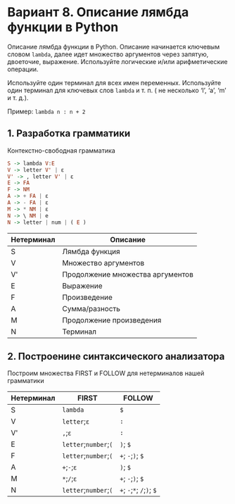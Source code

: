 # Вариант 8. Описание лямбда функции в Python

Описание лямбда функции в Python. Описание начинается ключевым словом ```lambda```, далее идет множество аргументов
через запятую, двоеточие, выражение. Используйте логические и/или арифметические операции.

Используйте один терминал для всех имен переменных. Используйте один терминал для ключевых слов ```lambda``` и т. п. (
не несколько ‘l’, ‘a’, ‘m’ и т. д.).

Пример: ```lambda n : n + 2```

## 1. Разработка грамматики

Контекстно-свободная грамматика

```haskell
S -> lambda V:E
V -> letter V' | ε
V' -> , letter V' | ε
E -> FA
F -> NM
A -> + FA | ε
A -> - FA | ε
M -> * NM | ε
N -> \ NM | e
N -> letter | num | ( E )
```

| Нетерминал | Описание                         |
|------------|----------------------------------|
| S          | Лямбда функция                   |
| V          | Множество аргументов             |
| V'         | Продолжение множества аргументов |
| E          | Выражение                        |
| F          | Произведение                     |
| A          | Сумма/разность                   |
| M          | Продолжение произведения         |
| N          | Терминал                         |

## 2. Построенине синтаксического анализатора
Построим множества FIRST и FOLLOW для нетерминалов нашей грамматики

| Нетерминал | FIRST                             | FOLLOW                                             |
|------------|-----------------------------------|----------------------------------------------------|
| S          | ```lambda```                      | ```$```                                            |
| V          | ```letter```;```ε```              | ```:```                                            |
| V'         | ```,```;```ε```                   | ```:```                                            |
| E          | ```letter```;```number```;```(``` | ```)```; ```$```                                   |
| F          | ```letter```;```number```;```(``` | ```+```; ```-```;```)```; ```$```                  |
| A          | ```+```;```-```;```ε```           | ```)```; ```$```                                   |
| M          | ```*```;```/```;```ε```           | ```+```; ```-```;```)```; ```$```                  |
| N          | ```letter```;```number```;```(``` | ```+```; ```-```;```*```; ```/```;```)```; ```$``` |

